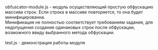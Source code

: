 obfuscator-module.js - модуль осуществляющий простую обфускацию массива строк. Если строка в массиве повторяется, то она будет минифицированна. </br>
Минификация не полностью соответствует требованиям задания, для недопущения создания одинаковых строк после обфускации, возможного ввиду выбранного метода обфускации.</br>
</br>
test.js - демонстрация работы модуля
